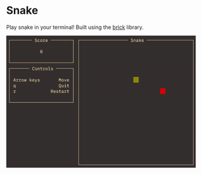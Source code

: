 # Snake

Play snake in your terminal! Built using the [brick](https://hackage.haskell.org/package/brick) library.

![preview](preview.gif) 
